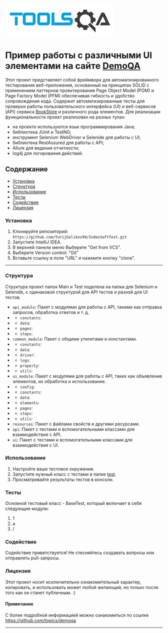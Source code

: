 # ![ToolsQA.png](ToolsQA.png)

# Пример работы с различными UI элементами на сайте [DemoQA][DemoQA.COM]
Этот проект представляет собой фреймворк для автоматизированного тестирования веб-приложения, 
основанный на принципах SOLID с применением паттернов проектирования Page Object Model (POM) и Page Factory Model (PFM) обеспечивая гибкость и удобство сопровождения кода.
Содержит автоматизированные тесты для проверки работы пользовательского интерфейса (UI) и веб-сервисов (API) сервиса [BookStore][Books] и различного рода элементов.
Для реализации функциональности проект реализован на разных тулах: 
- на проекте используются язык программирования Java;
- библиотека JUnit и TestNG;
- инструмент Selenium WebDriver и Selenide для работы с UI;
- библиотека RestAssured для работы с API;
- Allure для ведения отчетности;
- log4j для логирования действий.

## Содержание
- [Установкa](#установка)
- [Структура](#структура)
- [Использование](#использование)
- [Тесты](#тесты)
- [Содействие](#содействие)
- [Лицензия](#лицензия)

### Установка
1. Клонируйте репозиторий: `https://github.com/YurijGolikov99/IndexSoftTest.git`
2. Запустите IntelliJ IDEA.
3. В верхней панели меню Выберите "Get from VCS".
4. Выберите Version control: "Git"
5. Вставьте ссылку в поле "URL" и нажмите кнопку "clone".

*************************

### Структура
Структура проект папок Main и Test поделена на папки для Selenium и Selenide,
с одинаковой структурой для API тестов и разной для UI тестов.
- `api_module`: Пакет с модулями для работы с API, такими как отправка запросов, обработка ответов и т. д.
- - `constants`:
- - `data`:
- - `pages`:
- - `steps`:
- `common_module`: Пакет с общими утилитами и константами.
- - `constants`:
- - `data`:
- - `driver`:
- - `logs`:
- - `property`:
- - `utils`:
- `ui_module`: Пакет с модулями для работы с API, таких как объявление элементов, их обработка и использование.
- - `config`:
- - `constants`:
- - `data`:
- - `elements`:
- - `pages`:
- - `steps`:
- - `utils`:
- `resources`: Пакет с файлами свойств и другими ресурсами.
- `api`: Пакет с тестами и вспомогательными классами для взаимодействия с API.
- `ui`: Пакет с тестами и вспомогательными классами для взаимодействия с UI.

### Использование
1. Настройте ваше тестовое окружение.
2. Запустите нужный класс с тестами в папке [test](src%2Ftest).
3. Просматривайте результаты тестов в консоли.

### Тесты
Основной тестовый класс - BaseTest, который включает в себя следующие модули:
1. 1
2. а
3. /


### Содействие
Содействие приветствуется! Не стесняйтесь создавать вопросы или отправлять pull-запросы.


### Лицензия
Этот проект носит исключительно ознакомительный характер, копировать, и использовать может любой желающий, но только после того как он станет публичным. :)


#### Примечание
С более подробной информацией можно ознакомиться по ссылке https://github.com/topics/demoqa


*************************

[//]: # (### Run all tests: "mvn clean test -DsuiteXml=bookStoreAllTests -Dconfig=bookstore")

[//]: # ()
[//]: # (### Run Selenium tests: "mvn clean test -DsuiteXml=bookStoreSelenium -Dconfig=bookstore")

[//]: # ()
[//]: # (### Run Selenide tests: "mvn clean test -DsuiteXml=bookStoreSelenide -Dconfig=bookstore")

[//]: # ()
[//]: # (### Generate Allure report: "allure generate target/allure-results -c")



[DemoQA.COM]:https://demoqa.com
[Books]:https://demoqa.com/books
